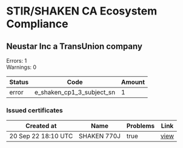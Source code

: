 # STIR/SHAKEN CA Ecosystem Compliance

## Neustar Inc a TransUnion company

Errors: 1\
Warnings: 0

| Status | Code | Amount |
|--------|------|--------|
| error | e_shaken_cp1_3_subject_sn | 1 |

### Issued certificates

| Created at | Name | Problems | Link |
|------------|------|----------|------|
| 20 Sep 22 18:10 UTC | SHAKEN 770J | true | [view](6939e275e2c74c70d168ac1d3fc03e3da422b7ab%2FREADME.md) |
